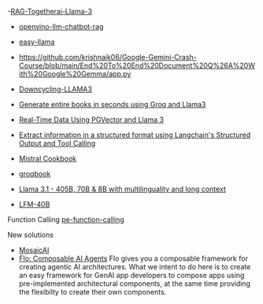 -[RAG-Togetherai-Llama-3](https://github.com/e2b-dev/e2b-cookbook/blob/main/examples/llama-3-code-interpreter/llama_3_code_interpreter.ipynb)

- [openvino-llm-chatbot-rag](https://github.com/yas-sim/openvino-llm-chatbot-rag/blob/main/llm-model-downloader.py)
- [easy-llama](https://github.com/ddh0/easy-llama)
- https://github.com/krishnaik06/Google-Gemini-Crash-Course/blob/main/End%20To%20End%20Document%20Q%26A%20With%20Google%20Gemma/app.py

- [Downcycling-LLAMA3](https://github.com/Blaizzy/Coding-LLMs-from-scratch/blob/main/Llama-3/Part%201/Downcycling.ipynb)

- [Generate entire books in seconds using Groq and Llama3](https://github.com/Bklieger/groqbook)
- [Real-Time Data Using PGVector and Llama 3](https://www.e2enetworks.com/blog/steps-to-build-a-rag-application-with-real-time-data-using-pgvector-and-llama-3)
- [Extract information in a structured format using Langchain's Structured Output and Tool Calling](https://zenn.dev/khisa/articles/82e7d3d33f907d)

- [Mistral Cookbook](https://github.com/mistralai)

- [groqbook](https://github.com/Bklieger/groqbook?tab=readme-ov-file)
- [Llama 3.1 - 405B, 70B & 8B with multilinguality and long context](https://huggingface.co/blog/llama31)
- [LFM-40B](https://www.youtube.com/watch?v=HFZCs_t51xQ)

Function Calling
[pe-function-calling](https://github.com/dair-ai/Prompt-Engineering-Guide/blob/main/notebooks/pe-function-calling.ipynb)



New solutions
- [MosaicAI](https://qiita.com/syukan3/items/d810f727ad223e2d60d5)
- [Flo: Composable AI Agents](https://pypi.org/project/flo-ai/0.0.2/)
Flo gives you a composable framework for creating agentic AI architectures. What we intent to do here is to create an easy framework for GenAI app developers to compose apps using pre-implemented architectural components, at the same time providing the flexibilty to create their own components.
